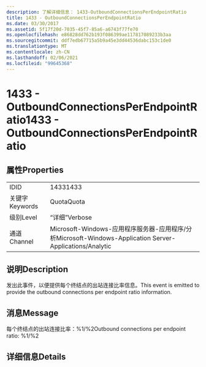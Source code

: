 ```yaml
---
description: 了解详细信息： 1433-OutboundConnectionsPerEndpointRatio
title: 1433 - OutboundConnectionsPerEndpointRatio
ms.date: 03/30/2017
ms.assetid: 5f17f20d-7035-45f7-85a6-a6743f77fe70
ms.openlocfilehash: e86828dd762b193f086399ae117817089233b3aa
ms.sourcegitcommit: ddf7edb67715a5b9a45e3dd44536dabc153c1de0
ms.translationtype: MT
ms.contentlocale: zh-CN
ms.lasthandoff: 02/06/2021
ms.locfileid: "99645368"
---
```

# <a name="1433---outboundconnectionsperendpointratio"></a><span data-ttu-id="6bf02-103">1433 - OutboundConnectionsPerEndpointRatio</span><span class="sxs-lookup"><span data-stu-id="6bf02-103">1433 - OutboundConnectionsPerEndpointRatio</span></span>

## <a name="properties"></a><span data-ttu-id="6bf02-104">属性</span><span class="sxs-lookup"><span data-stu-id="6bf02-104">Properties</span></span>  
  
|||  
|-|-|  
|<span data-ttu-id="6bf02-105">ID</span><span class="sxs-lookup"><span data-stu-id="6bf02-105">ID</span></span>|<span data-ttu-id="6bf02-106">1433</span><span class="sxs-lookup"><span data-stu-id="6bf02-106">1433</span></span>|  
|<span data-ttu-id="6bf02-107">关键字</span><span class="sxs-lookup"><span data-stu-id="6bf02-107">Keywords</span></span>|<span data-ttu-id="6bf02-108">Quota</span><span class="sxs-lookup"><span data-stu-id="6bf02-108">Quota</span></span>|  
|<span data-ttu-id="6bf02-109">级别</span><span class="sxs-lookup"><span data-stu-id="6bf02-109">Level</span></span>|<span data-ttu-id="6bf02-110">“详细”</span><span class="sxs-lookup"><span data-stu-id="6bf02-110">Verbose</span></span>|  
|<span data-ttu-id="6bf02-111">通道</span><span class="sxs-lookup"><span data-stu-id="6bf02-111">Channel</span></span>|<span data-ttu-id="6bf02-112">Microsoft-Windows-应用程序服务器-应用程序/分析</span><span class="sxs-lookup"><span data-stu-id="6bf02-112">Microsoft-Windows-Application Server-Applications/Analytic</span></span>|  
  
## <a name="description"></a><span data-ttu-id="6bf02-113">说明</span><span class="sxs-lookup"><span data-stu-id="6bf02-113">Description</span></span>  

 <span data-ttu-id="6bf02-114">发出此事件，以便提供每个终结点的出站连接比率信息。</span><span class="sxs-lookup"><span data-stu-id="6bf02-114">This event is emitted to provide the outbound connections per endpoint ratio information.</span></span>  
  
## <a name="message"></a><span data-ttu-id="6bf02-115">消息</span><span class="sxs-lookup"><span data-stu-id="6bf02-115">Message</span></span>  

 <span data-ttu-id="6bf02-116">每个终结点的出站连接比率：%1/%2</span><span class="sxs-lookup"><span data-stu-id="6bf02-116">Outbound connections per endpoint ratio: %1/%2</span></span>  
  
## <a name="details"></a><span data-ttu-id="6bf02-117">详细信息</span><span class="sxs-lookup"><span data-stu-id="6bf02-117">Details</span></span>
